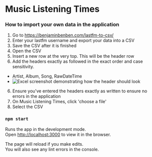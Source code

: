 # Music Listening Times

### How to import your own data in the application
1. Go to https://benjaminbenben.com/lastfm-to-csv/
2. Enter your lastfm username and export your data into a CSV
3. Save the CSV after it is finished
4. Open the CSV
5. Insert a new row at the very top. This will be the header row
6. Add the headers exactly as followed in the exact order and case sensitivity.
- Artist, Album, Song, RawDateTime
- ![Excel screenshot demonstrating how the header should look](https://i.imgur.com/M4PgxR5.png)
6. Ensure you've entered the headers exactly as written to ensure no errors in the application
7. On Music Listening Times, click 'choose a file'
8. Select the CSV

### `npm start`

Runs the app in the development mode.\
Open [http://localhost:3000](http://localhost:3000) to view it in the browser.

The page will reload if you make edits.\
You will also see any lint errors in the console.
